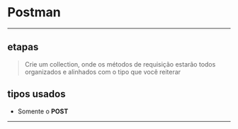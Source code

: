 # Postman 
---
## etapas
> Crie um collection, onde os métodos de requisição estarão todos organizados e alinhados com o tipo que você reiterar

## tipos usados
- Somente o **POST**

---
